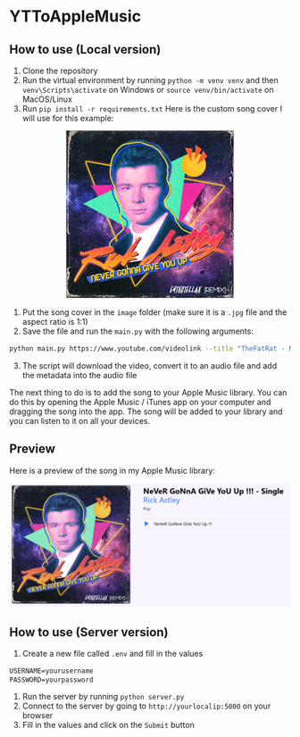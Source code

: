 # YTToAppleMusic

## How to use (Local version)

1. Clone the repository
2. Run the virtual environment by running `python -m venv venv` and then `venv\Scripts\activate` on Windows or `source venv/bin/activate` on MacOS/Linux
3. Run `pip install -r requirements.txt`
Here is the custom song cover I will use for this example:
<p align="center">
  <img src="misc/example.jpg" alt="Main Image" width="300">
</p>

1. Put the song cover in the `image` folder (make sure it is a `.jpg` file and the aspect ratio is 1:1)
2. Save the file and run the `main.py` with the following arguments:
```bash
python main.py https://www.youtube.com/videolink --title "TheFatRat - Monody (feat. Laura Brehm)" --artist "TheFatRat" --album "Monody" --genre "Electronic"
```
3. The script will download the video, convert it to an audio file and add the metadata into the audio file

The next thing to do is to add the song to your Apple Music library. You can do this by opening the Apple Music / iTunes app on your computer and dragging the song into the app. The song will be added to your library and you can listen to it on all your devices.

## Preview 

Here is a preview of the song in my Apple Music library:
<p align="center">
  <img src="misc/preview.jpg" alt="Main Image" width="700">
</p>

## How to use (Server version)

1. Create a new file called `.env` and fill in the values
```env
USERNAME=yourusername
PASSWORD=yourpassword
```
1. Run the server by running `python server.py`
2. Connect to the server by going to `http://yourlocalip:5000` on your browser
3. Fill in the values and click on the `Submit` button